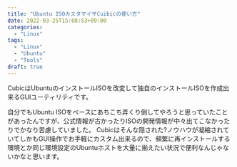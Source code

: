 ```yaml
---
title: "Ubuntu ISOカスタマイザCuibicの使い方"
date: 2022-03-25T15:08:53+09:00
categories:
  - "Linux"
tags:
  - "Linux"
  - "Ubuntu"
  - "Tools"
draft: true
---
```


CubicはUbuntuのインストールISOを改変して独自のインストールISOを作成出来るGUIユーティリティです。

自分でもUbuntu ISOをベースにあちこち弄くり倒してやろうと思っていたことがあったんですが、公式情報が古かったりISOの開発情報が中々出てこなかったりでかなり苦慮していました。
Cubicはそんな隠された?ノウハウが凝縮されていてしかもGUI操作でお手軽にカスタム出来るので、頻繁に再インストールする環境とか同じ環境設定のUbuntuホストを大量に揃えたい状況で便利なんじゃないかなと思います。






